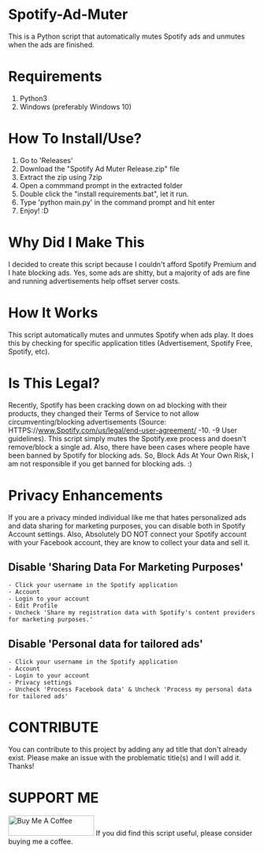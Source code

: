 # Spotify-Ad-Muter
  This is a Python script that automatically mutes Spotify ads and unmutes when the ads are finished.

# Requirements
  1. Python3
  2. Windows (preferably Windows 10)

# How To Install/Use?
  1. Go to 'Releases'
  2. Download the "Spotify Ad Muter Release.zip" file
  3. Extract the zip using 7zip
  4. Open a commmand prompt in the extracted folder
  5. Double click the "install requirements.bat", let it run.
  6. Type 'python main.py' in the command prompt and hit enter
  7. Enjoy! :D
 
# Why Did I Make This
I decided to create this script because I couldn't afford Spotify Premium and I hate blocking ads. Yes, some ads are shitty, but a majority of ads are fine and running advertisements help offset server costs.

# How It Works
This script automatically mutes and unmutes Spotify when ads play. It does this by checking for specific application titles (Advertisement, Spotify Free, Spotify, etc).

# Is This Legal?
Recently, Spotify has been cracking down on ad blocking with their products, they changed their Terms of Service to not allow circumventing/blocking advertisements (Source: HTTPS://www.Spotify.com/us/legal/end-user-agreement/ -10. -9 User guidelines). This script simply mutes the Spotify.exe process and doesn't remove/block a single ad. Also, there have been cases where people have been banned by Spotify for blocking ads. So, Block Ads At Your Own Risk, I am not responsible if you get banned for blocking ads. :)

# Privacy Enhancements
If you are a privacy minded individual like me that hates personalized ads and data sharing for marketing purposes, you can disable both in Spotify Account settings. Also, Absolutely DO NOT connect your Spotify account with your Facebook account, they are know to collect your data and sell it.

## Disable 'Sharing Data For Marketing Purposes'
    - Click your username in the Spotify application
    - Account
    - Login to your account
    - Edit Profile
    - Uncheck 'Share my registration data with Spotify's content providers for marketing purposes.'

## Disable 'Personal data for tailored ads'
    - Click your username in the Spotify application
    - Account
    - Login to your account
    - Privacy settings
    - Uncheck 'Process Facebook data' & Uncheck 'Process my personal data for tailored ads'

# CONTRIBUTE
You can contribute to this project by adding any ad title that don't already exist. Please make an issue with the problematic title(s) and I will add it. Thanks!

# SUPPORT ME
<a href="https://www.buymeacoffee.com/Zach826" target="_blank"><img src="https://cdn.buymeacoffee.com/buttons/default-red.png" alt="Buy Me A Coffee" height="41" width="174"></a>
If you did find this script useful, please consider buying me a coffee.
